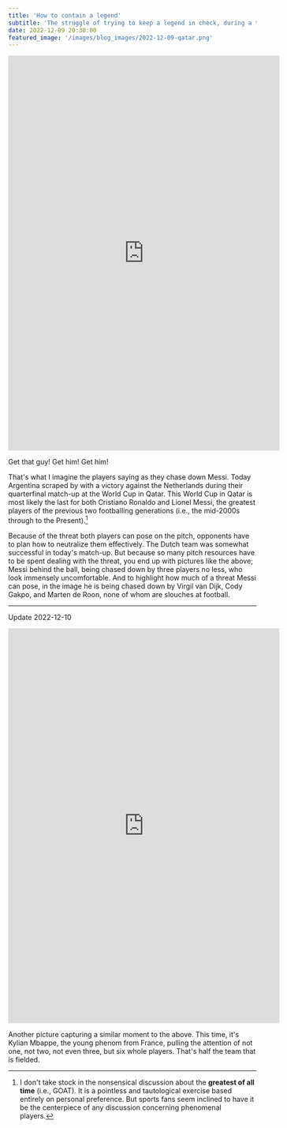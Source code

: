 ```yaml
---
title: 'How to contain a legend'
subtitle: 'The struggle of trying to keep a legend in check, during a tournament'
date: 2022-12-09 20:30:00
featured_image: '/images/blog_images/2022-12-09-qatar.png'
---
```


<p align="center"><iframe border=0 frameborder=0 height=800 width=550 src="https://twitframe.com/show?url=https://twitter.com/AJE_Sport/status/1601294742259568640?s=20&t=m4FDlQZpvE48eotkBJgTyg"></iframe></p>

Get that guy! Get him! Get him! 

That's what I imagine the players saying as they chase down Messi. Today Argentina scraped by with a victory against the Netherlands during their quarterfinal match-up at the World Cup in Qatar. This World Cup in Qatar is most likely the last for both Cristiano Ronaldo and Lionel Messi, the greatest players of the previous two footballing generations (i.e., the mid-2000s through to the Present).[^1]

Because of the threat both players can pose on the pitch, opponents have to plan how to neutralize them effectively. The Dutch team was somewhat successful in today's match-up. But because so many pitch resources have to be spent dealing with the threat, you end up with pictures like the above; Messi behind the ball, being chased down by three players no less, who look immensely uncomfortable. And to highlight how much of a threat Messi can pose, in the image he is being chased down by Virgil van Dijk, Cody Gakpo, and  Marten de Roon, none of whom are slouches at football.

---
Update 2022-12-10

<p align="center"><iframe border=0 frameborder=0 height=800 width=550 src="https://twitframe.com/show?url=https://twitter.com/AmbHassanYassin/status/1601779608013406208?s=20&t=h-p2dWtghfV23TdREulpMA"></iframe></p>

Another picture capturing a similar moment to the above. This time, it's Kylian Mbappe, the young phenom from France, pulling the attention of not one, not two, not even three, but six whole players. That's half the team that is fielded. 


[^1]:I don't take stock in the nonsensical discussion about the **greatest of all time** (i.e., GOAT). It is a pointless and tautological exercise based entirely on personal preference. But sports fans seem inclined to have it be the centerpiece of any discussion concerning phenomenal players.
